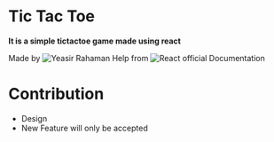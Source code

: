# Tic Tac Toe

**It is a simple tictactoe game made using react**

Made by ![Yeasir Rahaman](https://github.com/Yeasir0032)
Help from ![React official Documentation](https://react.dev/learn/tutorial-tic-tac-toe)

# Contribution

- Design
- New Feature
  will only be accepted
